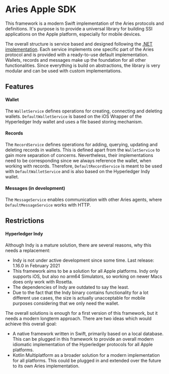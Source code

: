 # Aries Apple SDK

This framework is a modern Swift implementation of the Aries protocols and definitions. It's purpose is to provide a universal library for building SSI applications on the Apple platform, especially for mobile devices.

The overall structure is service based and designed following the [.NET implementation](https://github.com/hyperledger/aries-framework-dotnet). Each service implements one specific part of the Aries protocol and is provided with a ready-to-use default implementation. Wallets, records and messages make up the foundation for all other functionalities. Since everything is build on abstractions, the library is very modular and can be used with custom implementations. 

## Features

#### Wallet

The ``WalletService`` defines operations for creating, connecting and deleting wallets. `DefaultWalletService` is based on the iOS Wrapper of the Hyperledger Indy wallet and uses a file based storing mechanism.

#### Records

The `RecordService` defines operations for adding, querying, updating and deleting records in wallets. This is defined apart from the `WalletService` to gain more separation of concerns. Nevertheless, their implementations need to be corresponding since we always reference the wallet, when working with records. Therefore, `DefaultRecordService` is meant to be used with `DefaultWalletService` and is also based on the Hyperledger Indy wallet.

#### Messages (in development)

The `MessageService` enables communication with other Aries agents, where `DefaultMessageService` works with HTTP.

## Restrictions

#### Hyperledger Indy

Although Indy is a mature solution, there are several reasons, why this needs a replacement:

- Indy is not under active development since some time. Last release: 1.16.0 in February 2021
- This framework aims to be a solution for all Apple platforms. Indy only supports iOS, but also no arm64 Simulators, so working on newer Macs does only work with Rosetta.
- The dependencies of Indy are outdated to say the least.
- Due to the fact that the Indy binary contains functionality for a lot different use cases, the size is actually unacceptable for mobile purposes considering that we only need the wallet.

The overall solutions is enough for a first version of this framework, but it needs a modern longterm approach. There are two ideas which would achieve this overall goal:

- A native framework written in Swift, primarily based on a local database. This can be plugged in this framework to provide an overall modern idiomatic implementation of the Hyperledger protocols for all Apple platforms.
- Kotlin Multiplatform as a broader solution for a modern implementation for all platforms. This could be plugged in and extended over the future to its own Aries implementation.

